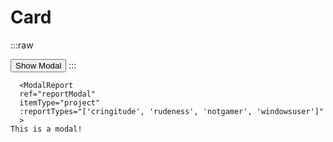 # Card
:::raw

<DemoContainer>
  <Button :action="() => this.$refs.reportModal.modal.show()">Show Modal</Button>
  <ModalReport
  ref="reportModal"
  itemType="project"
  :reportTypes="['cringitude', 'rudeness', 'notgamer', 'windowsuser']"
  >
  </ModalReport>
</DemoContainer>
:::

```vue
  <ModalReport
  ref="reportModal"
  itemType="project"
  :reportTypes="['cringitude', 'rudeness', 'notgamer', 'windowsuser']"
  >
This is a modal!
```
